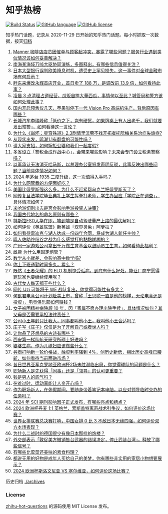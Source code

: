 # 知乎热榜
[![Build Status](https://github.com/ToWeLong/zhihu-hot-questions/workflows/CI/badge.svg)](https://github.com/ToWeLong/zhihu-hot-questions/actions)
[![GitHub language](https://img.shields.io/badge/language-golang-orange.svg)](https://golang.org/)
[![GitHub license](https://img.shields.io/github/license/ToWeLong/zhihu-hot-questions)](https://github.com/ToWeLong/zhihu-hot-questions/blob/main/LICENSE)

知乎热门话题，记录从 2020-11-29 日开始的知乎热门话题。每小时抓取一次数据，按天[归档](./archives)

<!-- BEGIN -->

1. [Manner 咖啡店店员因催单与顾客起冲突，暴露了哪些问题？服务行业遇到类似情况该如何妥善解决？](https://www.zhihu.com/question/659419564)
1. [南海某海域万吨大驱协同演练，多图释出，有哪些信息值得关注？](https://www.zhihu.com/question/659421399)
1. [日本大型银行误判欧美降息时机，遭受史上罕见损失，这一事件对全球金融市场有何启示？](https://www.zhihu.com/question/659397680)
1. [胖东来爆改永辉首店开业，首日卖了 188 万，是调改前 13.9 倍，如何看待此事？](https://www.zhihu.com/question/659399813)
1. [凌晨 3 点清理占道经营，瓜贩自摔大量西瓜，事情何以至此？城管局和警方该如何处理此事？](https://www.zhihu.com/question/659396531)
1. [国内开启预售仅几天，苹果叫停下一代 Vision Pro 高端机生产，背后原因有哪些？](https://www.zhihu.com/question/659405102)
1. [长城汽车李瑞峰称「低价之下，岂有硬货，如果牌桌上有人出老千，我们就要发出预警」，如何看待这一言论？](https://www.zhihu.com/question/659453902)
1. [为什么《崩坏：星穹铁道》2.3剧情里流萤不找开拓者托阮梅关系治疗失熵症?](https://www.zhihu.com/question/659402586)
1. [从现状出发，鸣潮1.1有翻盘的可能性吗？](https://www.zhihu.com/question/659278362)
1. [请大家支招，如何婉拒公婆和我们一起度假?](https://www.zhihu.com/question/659334372)
1. [多省设立「警税合成作战中心」，会带来哪些影响？未来会专门设立税务警察吗？](https://www.zhihu.com/question/659447736)
1. [以军承认无法消灭哈马斯，以总理办公室怒发声明反驳，此事反映出哪些问题？当前具体情况如何？](https://www.zhihu.com/question/659419683)
1. [2024 年茅台 1935 二度升级，这一次值得入手吗？](https://www.zhihu.com/question/659329593)
1. [为什么网管煮的方便面好吃？](https://www.zhihu.com/question/655107031)
1. [美国比俄罗斯强这么多，为什么不赶紧帮乌克兰把俄罗斯灭了？](https://www.zhihu.com/question/658569604)
1. [网传复旦法学院毕业典礼上学生挥拳打老师，学生办回应「学院正在调查」，具体情况如何？](https://www.zhihu.com/question/659393650)
1. [米哈游切割出去是否会影响手游投资人决策?](https://www.zhihu.com/question/659191925)
1. [我国古代地名的命名原则有哪些？](https://www.zhihu.com/question/655037895)
1. [特斯拉FSD入华在即，端到端是自动驾驶量产上路的最优解吗？](https://www.zhihu.com/question/658722229)
1. [如何评价《英雄联盟》新英雄「双界灵兔」阿萝拉？](https://www.zhihu.com/question/659392891)
1. [如何看待雷迪克与湖人达成一份四年合同，将成为湖人新任主帅？](https://www.zhihu.com/question/659481814)
1. [鸣人佐助终结谷之战为什么感觉打的黏黏糊糊的？](https://www.zhihu.com/question/659185595)
1. [广州一家游戏公司拿出千万做生育基金以鼓励员工生育，如何看待此福利？](https://www.zhihu.com/question/659413116)
1. [雌鹿 为什么用固定炮管？](https://www.zhihu.com/question/325213565)
1. [数学从小就差，会影响高中数学吗?](https://www.zhihu.com/question/657786383)
1. [你上下班通勤时间多久，累么？](https://www.zhihu.com/question/653977338)
1. [既然《王者荣耀》的 ELO 机制饱受诟病，到底有什么好处，能让厂商宁愿得罪玩家也要继续使用呢？](https://www.zhihu.com/question/659214407)
1. [古代女人每天都干些什么？](https://www.zhihu.com/question/657923498)
1. [网传 Uzi 可能将于 WE 战队复出，你觉得可能性有多大？](https://www.zhihu.com/question/659412992)
1. [何猷君电竞公司计划赴美上市，曾称「王思聪一直是他的榜样，无论电竞还是投资」，电竞俱乐部如何赚钱？](https://www.zhihu.com/question/659362984)
1. [女子被困精神病院超 10 年，因「家属不愿办理出院手续」，具体情况如何？其父母是否需要承担法律责任？](https://www.zhihu.com/question/659403369)
1. [公司小王年龄只比我大，同事都叫他小王，我叫他小王合适吗？](https://www.zhihu.com/question/654311476)
1. [庄子写《庄子》仅仅是为了开解自己或者世人吗？](https://www.zhihu.com/question/658348917)
1. [让你品了还想品的古诗有哪些？](https://www.zhihu.com/question/659362642)
1. [西安第一梯队航天研究所硕士好进吗？](https://www.zhihu.com/question/486972728)
1. [婆婆生病，作为儿媳妇应该做些什么？](https://www.zhihu.com/question/654693948)
1. [券商打响新一轮价格战，融资利率降到 4%，创历史新低，相比历史高峰已腰斩，如何看待当前两融市场？](https://www.zhihu.com/question/659356058)
1. [昔日世界亚军克罗地亚欧洲杯2场未胜濒临出局，你觉得球队的问题是什么？](https://www.zhihu.com/question/659368759)
1. [职场新人是先获得「同事」还是「领导」的认可更重要？](https://www.zhihu.com/question/658821506)
1. [钱是男人的底气吗？](https://www.zhihu.com/question/645479530)
1. [在难过时，运动真能让人变开心吗？](https://www.zhihu.com/question/657766807)
1. [作为职场新人，在休假期间，要随身带着笔记本电脑，以应对领导临时交办的任务吗？](https://www.zhihu.com/question/597452706)
1. [2024 年 SCI 期刊影响因子正式发布，有哪些亮点和槽点？](https://www.zhihu.com/question/659408564)
1. [2024 欧洲杯丹麦 1:1 英格兰，索斯盖特离奇战术引争议，如何评价这场比赛？](https://www.zhihu.com/question/659410049)
1. [世界女排联赛总决赛打响，中国女排 0 比 3 不敌日本无缘四强，如何评价双方本场表现？](https://www.zhihu.com/question/659444417)
1. [为什么二战时的德国很少有像日本那样的炮楼？](https://www.zhihu.com/question/620986735)
1. [外交部表示「敦促美方撤销售台武器的错误决定，停止武装台湾」，释放了哪些信号？](https://www.zhihu.com/question/659421426)
1. [有哪些比荤菜还美味的素食料理？](https://www.zhihu.com/question/658137984)
1. [都说无用的好物是成年人买给自己的美梦，你有哪些非实用的家居小物想要展示？](https://www.zhihu.com/question/658747713)
1. [2024 欧洲杯斯洛文尼亚 VS 塞尔维亚，如何评价这场比赛？](https://www.zhihu.com/question/659410045)

<!-- END -->

历史归档 [./archives](./archives)


### License
[zhihu-hot-questions](https://github.com/towelong/zhihu-hot-questions) 的源码使用 MIT License 发布。